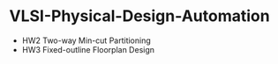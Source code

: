 # VLSI-Physical-Design-Automation

* HW2 Two-way Min-cut Partitioning
* HW3 Fixed-outline Floorplan Design
